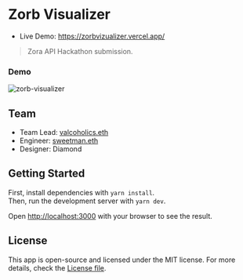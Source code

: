 # Zorb Visualizer

- Live Demo: https://zorbvizualizer.vercel.app/
> Zora API Hackathon submission.

### Demo
![zorb-visualizer](https://user-images.githubusercontent.com/23249402/173201270-f417c092-74d4-4776-81d9-bb9469cd62f6.gif)


## Team

-   Team Lead: [valcoholics.eth](https://twitter.com/DoreenHuntingt3)
-   Engineer: [sweetman.eth](https://github.com/SweetmanTech)
-   Designer: Diamond

## Getting Started

First, install dependencies with `yarn install`.  
Then, run the development server with `yarn dev`.

Open [http://localhost:3000](http://localhost:3000) with your browser to see the result.

## License

This app is open-source and licensed under the MIT license. For more details, check the [License file](LICENSE).
